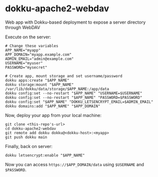 # dokku-apache2-webdav

Web app with Dokku-based deployment to expose a server directory through WebDAV

Execute on the server:

```shell
# Change these variables
APP_NAME="myapp"
APP_DOMAIN="myapp.example.com"
ADMIN_EMAIL="admin@example.com"
USERNAME="myuser"
PASSWORD="mysecret"

# Create app, mount storage and set username/password
dokku apps:create "$APP_NAME"
dokku storage:mount "$APP_NAME" /var/lib/dokku/data/storage/$APP_NAME:/app/data
dokku config:set --no-restart "$APP_NAME" "USERNAME=$USERNAME"
dokku config:set --no-restart "$APP_NAME" "PASSWORD=$PASSWORD"
dokku config:set "$APP_NAME" "DOKKU_LETSENCRYPT_EMAIL=$ADMIN_EMAIL"
dokku domains:add "$APP_NAME" "$APP_DOMAIN"
```

Now, deploy your app from your local machine:

```shell
git clone <this-repo's-url>
cd dokku-apache2-webdav
git remote add dokku dokku@<dokku-host>:<myapp>
git push dokku main
```

Finally, back on server:

```shell
dokku letsencrypt:enable "$APP_NAME"
```

Now you can access `https://$APP_DOMAIN/data` using `$USERNAME` and
`$PASSWORD`.
